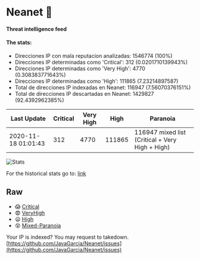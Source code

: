 # Neanet :hocho:
#### Threat intelligence feed
#### The stats:

- Direcciones IP con mala reputacion analizadas: 1546774 (100%)
- Direcciones IP determinadas como 'Critical':  312 (0.0201710139943%)
- Direcciones IP determinadas como 'Very High':  4770 (0.308383771643%)
- Direcciones IP determinadas como 'High':  111865 (7.23214897587)
- Total de direcciones IP indexadas en Neanet:  116947 (7.56070376151%)
- Total de direcciones IP descartadas en Neanet:  1429827 (92.4392962385%)

| Last Update | Critical | Very High | High | Paranoia |
| --- | --- | --- | --- | --- |
| 2020-11-18 01:01:43 | 312 | 4770 | 111865 | 116947 mixed list (Critical + Very High + High)|

![Stats](https://docs.google.com/spreadsheets/d/e/2PACX-1vSnaNMIXVabIpDJjufMlzH7poXnshF3mgd8Is1g9ytUEzVsP5my4Trn8f-xkoLLQ38xpL3HtmUexLo6/pubchart?oid=501124687&format=image)

For the historical stats go to: [link](/stats.csv)
## Raw
- :scream: [Critical](https://raw.githubusercontent.com/JavaGarcia/Neanet/master/blacklists/neanet_critical.txt)
- :fearful: [VeryHigh](https://raw.githubusercontent.com/JavaGarcia/Neanet/master/blacklists/neanet_veryHigh.txtt)
- :frowning: [High](https://raw.githubusercontent.com/JavaGarcia/Neanet/master/blacklists/neanet_high.txt)
- :dizzy_face: [Mixed-Paranoia](https://raw.githubusercontent.com/JavaGarcia/Neanet/master/blacklists/neanet_all.txt)


Your IP is indexed? You may request to takedown. [https://github.com/JavaGarcia/Neanet/issues](https://github.com/JavaGarcia/Neanet/issues)











































































































































































































































































































































































































































































































































































































































































































































































































































































































































































































































































































































































































































































































































































































































































































































































































































































































































































































































































































































































































































































































































































































































































































